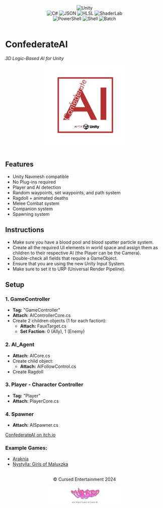 <div align="center"> 
  <img alt="Unity" src="https://img.shields.io/badge/unity%20-%23323330.svg?&style=for-the-badge&logo=unity&logoColor=white"/>  
</div>

<div align="center">
  <img alt="C#" src="https://img.shields.io/badge/C%23-%23323330.svg?&style=for-the-badge&logo=csharp&logoColor=white"/> 
  <img alt="JSON" src="https://img.shields.io/badge/JSON-%23323330.svg?&style=for-the-badge&logo=json&logoColor=white"/>
   <img alt="HLSL" src="https://img.shields.io/badge/HLSL-%23000000.svg?&style=for-the-badge&logo=microsoft&logoColor=white"/>
  <img alt="ShaderLab" src="https://img.shields.io/badge/ShaderLab-%23000000.svg?&style=for-the-badge&logo=unity&logoColor=white"/>
</div>

<div align="center">
  <img alt="PowerShell" src="https://img.shields.io/badge/PowerShell-%23323330.svg?&style=for-the-badge&logo=powershell&logoColor=white"/>
  <img alt="Shell" src="https://img.shields.io/badge/Shell-%23323330.svg?&style=for-the-badge&logo=gnu-bash&logoColor=white"/>
  <img alt="Batch" src="https://img.shields.io/badge/Batch-%23323330.svg?&style=for-the-badge&logo=windows&logoColor=white"/>
  </div>
<br>

# ConfederateAI

*3D Logic-Based AI for Unity*
<div align="center">
<a target="_blank">
    <img src="https://github.com/CursedPrograms/ConfederateAI/blob/main/Assets/Sprites/Confederate%20AI%20Logo.png"
        alt="CursedGPT" style="width:50%;">
</a></div>

<br>
  
## Features
- Unity Navmesh compatible
- No Plug-ins required
- Player and AI detection
- Random waypoints, set waypoints, and path system
- Ragdoll + animated deaths
- Melee Combat system
- Companion system
- Spawning system

## Instructions

- Make sure you have a blood pool and blood spatter particle system.
- Create all the required UI elements in world space and assign them as children to their respective AI (the Player can be the Camera).
- Double-check all fields that require a GameObject.
- Ensure that you are using the new Unity Input System.
- Make sure to set it to URP (Universal Render Pipeline).

## Setup

### 1. GameController
   - **Tag:** "GameController"
   - **Attach:** AIControllerCore.cs
   - Create 2 children objects (1 for each faction):
     - **Attach:** FauxTarget.cs
     - **Set Faction:** 0 (Ally), 1 (Enemy)

### 2. AI_Agent
   - **Attach:** AICore.cs
   - Create child object:
     - **Attach:** AIFollowControl.cs
   - Create Ragdoll

### 3. Player - Character Controller
   - **Tag:** "Player"
   - **Attach:** PlayerCore.cs

### 4. Spawner
   - **Attach:** AISpawner.cs

[ConfederateAI on itch.io](https://cursed-entertainment.itch.io/confederate-ai)

### Example Games:
- [Araknia](https://cursed-entertainment.itch.io/araknia)
- [Nystylla: Girls of Maluxzka](https://cursed-entertainment.itch.io/nystylla)

<br>
<div align="center">
© Cursed Entertainment 2024
</div>
<br>
<div align="center">
<a href="https://cursed-entertainment.itch.io/" target="_blank">
    <img src="https://github.com/CursedPrograms/cursedentertainment/raw/main/images/logos/logo-wide-grey.png"
        alt="CursedEntertainment Logo" style="width:250px;">
</a>
</div>
